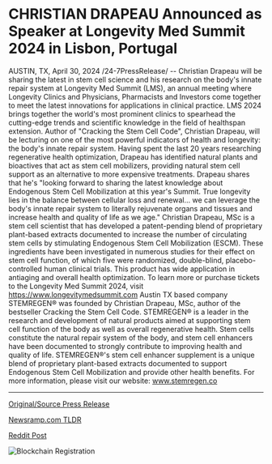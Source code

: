# CHRISTIAN DRAPEAU Announced as Speaker at Longevity Med Summit 2024 in Lisbon, Portugal

AUSTIN, TX, April 30, 2024 /24-7PressRelease/ -- Christian Drapeau will be sharing the latest in stem cell science and his research on the body's innate repair system at Longevity Med Summit (LMS), an annual meeting where Longevity Clinics and Physicians, Pharmacists and Investors come together to meet the latest innovations for applications in clinical practice. LMS 2024 brings together the world's most prominent clinics to spearhead the cutting-edge trends and scientific knowledge in the field of healthspan extension.   Author of "Cracking the Stem Cell Code", Christian Drapeau, will be lecturing on one of the most powerful indicators of health and longevity: the body's innate repair system. Having spent the last 20 years researching regenerative health optimization, Drapeau has identified natural plants and bioactives that act as stem cell mobilizers, providing natural stem cell support as an alternative to more expensive treatments.   Drapeau shares that he's "looking forward to sharing the latest knowledge about Endogenous Stem Cell Mobilization at this year's Summit. True longevity lies in the balance between cellular loss and renewal… we can leverage the body's innate repair system to literally rejuvenate organs and tissues and increase health and quality of life as we age."   Christian Drapeau, MSc is a stem cell scientist that has developed a patent-pending blend of proprietary plant-based extracts documented to increase the number of circulating stem cells by stimulating Endogenous Stem Cell Mobilization (ESCM). These ingredients have been investigated in numerous studies for their effect on stem cell function, of which five were randomized, double-blind, placebo-controlled human clinical trials. This product has wide application in antiaging and overall health optimization.   To learn more or purchase tickets to the Longevity Med Summit 2024, visit https://www.longevitymedsummit.com  Austin TX based company STEMREGEN® was founded by Christian Drapeau, MSc, author of the bestseller Cracking the Stem Cell Code. STEMREGEN® is a leader in the research and development of natural products aimed at supporting stem cell function of the body as well as overall regenerative health. Stem cells constitute the natural repair system of the body, and stem cell enhancers have been documented to strongly contribute to improving health and quality of life. STEMREGEN®'s stem cell enhancer supplement is a unique blend of proprietary plant-based extracts  documented to support Endogenous Stem Cell Mobilization and provide other health benefits. For more information, please visit our website: www.stemregen.co 

---

[Original/Source Press Release](https://www.24-7pressrelease.com/press-release/510510/christian-drapeau-announced-as-speaker-at-longevity-med-summit-2024-in-lisbon-portugal)
                    

[Newsramp.com TLDR](None) 



[Reddit Post](https://www.reddit.com/r/HealthCareNewsInfo/comments/1cgmrjz/top_stem_cell_scientist_to_share_breakthrough/) 



![Blockchain Registration](https://cdn.newsramp.app/24-7PressRelease/qrcode/244/30/wall3Jdb.webp)